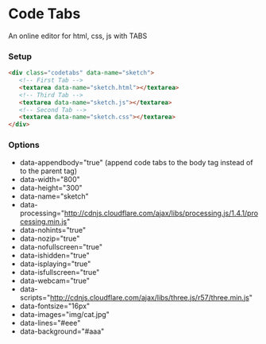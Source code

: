 # Code Tabs

An online editor for html, css, js with TABS

### Setup

```html
<div class="codetabs" data-name="sketch">
   <!-- First Tab -->
   <textarea data-name="sketch.html"></textarea>
   <!-- Third Tab -->
   <textarea data-name="sketch.js"></textarea>
   <!-- Second Tab -->
   <textarea data-name="sketch.css"></textarea>
</div>
```

### Options

- data-appendbody="true"
(append code tabs to the body tag instead of to the parent tag)
- data-width="800"
- data-height="300"
- data-name="sketch"
- data-processing="http://cdnjs.cloudflare.com/ajax/libs/processing.js/1.4.1/processing.min.js"
- data-nohints="true"
- data-nozip="true"
- data-nofullscreen="true"
- data-ishidden="true"
- data-isplaying="true"
- data-isfullscreen="true"
- data-webcam="true"
- data-scripts="http://cdnjs.cloudflare.com/ajax/libs/three.js/r57/three.min.js"
- data-fontsize="16px"
- data-images="img/cat.jpg"
- data-lines="#eee"
- data-background="#aaa"


